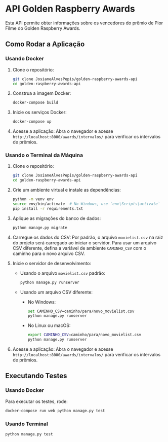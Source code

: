 # API Golden Raspberry Awards

Esta API permite obter informações sobre os vencedores do prêmio de Pior Filme do Golden Raspberry Awards.

## Como Rodar a Aplicação

### Usando Docker

1. Clone o repositório:
    ```bash
    git clone JosianeAlvesPepis/golden-raspberry-awards-api
    cd golden-raspberry-awards-api
    ```

2. Construa a imagem Docker:
    ```bash
    docker-compose build
    ```

3. Inicie os serviços Docker:
    ```bash
    docker-compose up
    ```

4. Acesse a aplicação:
    Abra o navegador e acesse `http://localhost:8000/awards/intervalos/` para verificar os intervalos de prêmios.

### Usando o Terminal da Máquina

1. Clone o repositório:
    ```bash
    git clone JosianeAlvesPepis/golden-raspberry-awards-api
    cd golden-raspberry-awards-api
    ```

2. Crie um ambiente virtual e instale as dependências:
    ```bash
    python -m venv env
    source env/bin/activate  # No Windows, use `env\Scripts\activate`
    pip install -r requirements.txt
    ```

3. Aplique as migrações do banco de dados:
    ```bash
    python manage.py migrate
    ```

4. Carregue os dados do CSV:
    Por padrão, o arquivo `movielist.csv` na raiz do projeto será carregado ao iniciar o servidor. Para usar um arquivo CSV diferente, defina a variável de ambiente `CAMINHO_CSV` com o caminho para o novo arquivo CSV.

5. Inicie o servidor de desenvolvimento:
    - Usando o arquivo `movielist.csv` padrão:
      ```bash
      python manage.py runserver
      ```

    - Usando um arquivo CSV diferente:
      - No Windows:
        ```bash
        set CAMINHO_CSV=caminho/para/novo_movielist.csv
        python manage.py runserver
        ```
      - No Linux ou macOS:
        ```bash
        export CAMINHO_CSV=caminho/para/novo_movielist.csv
        python manage.py runserver
        ```

6. Acesse a aplicação:
    Abra o navegador e acesse `http://localhost:8000/awards/intervalos/` para verificar os intervalos de prêmios.

## Executando Testes

### Usando Docker

Para executar os testes, rode:
```bash
docker-compose run web python manage.py test
```

### Usando Terminal
```bash
python manage.py test
```
